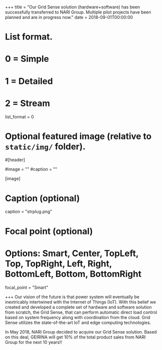 +++
title = "Our Grid Sense solution (hardware+software) has been successfully transferred to NARI Group. Multiple pilot projects have been planned and are in progress now."
date = 2018-09-01T00:00:00

# List format.
#   0 = Simple
#   1 = Detailed
#   2 = Stream
list_format = 0

# Optional featured image (relative to `static/img/` folder).
#[header]

#image = ""
#caption = ""

[image]
  # Caption (optional)
  caption = "strplug.png"
  
  # Focal point (optional)
  # Options: Smart, Center, TopLeft, Top, TopRight, Left, Right, BottomLeft, Bottom, BottomRight
  focal_point = "Smart"

+++
Our vision of the future is that power system will eventually be inextricably intertwined with the Internet of Things (IoT). With this belief we created and developed a complete set of hardware and software solution from scratch, the Grid Sense, that can perform automatic direct load control based on system frequency along with coordination from the cloud. Grid Sense utilizes the state-of-the-art IoT and edge computing technologies.

In May 2018, NARI Group decided to acquire our Grid Sense solution. Based on this deal, GEIRINA will get 10% of the total product sales from NARI Group for the next 10 years!!

